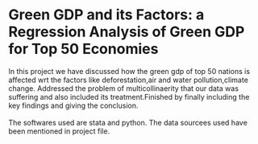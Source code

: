 # Green GDP and its Factors: a Regression Analysis of Green GDP for Top 50 Economies <br>
In this project we have discussed how the green gdp of top 50 nations is affected wrt the factors like deforestation,air and water pollution,climate change. 
Addressed the problem of multicollinaerity that our data was suffering and also included its treatment.Finished by finally including the key findings and giving the conclusion.<br>
<br>
The softwares used are stata and python.
The data sourcees used have been mentioned in project file.
